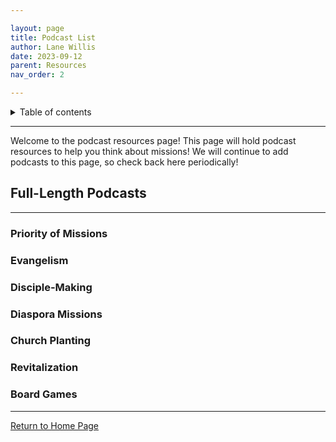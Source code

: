 ```yaml
---

layout: page
title: Podcast List
author: Lane Willis
date: 2023-09-12
parent: Resources
nav_order: 2

---
```


<details closed markdown="block">
  <summary>
    Table of contents
  </summary>
  {: .text-delta }
1. TOC
{:toc}
</details>

---

Welcome to the podcast resources page! This page will hold podcast resources to help you think about missions! We will continue to add podcasts to this page, so check back here periodically!

## Full-Length Podcasts

---

### Priority of Missions

### Evangelism

### Disciple-Making

### Diaspora Missions

### Church Planting

### Revitalization

### Board Games

---

[Return to Home Page](/)